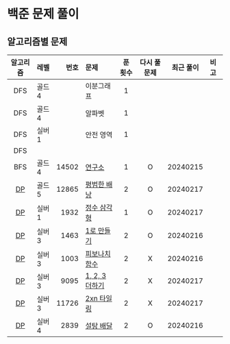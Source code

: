 # 백준 문제 풀이
## 알고리즘별 문제
|       알고리즘        | 레벨   |    번호 | 문제                                    | 푼 횟수 | 다시 풀 문제 |  최근 풀이   |  비고|
|:-----------------:|:-----|------:|:--------------------------------------|:----:|:-------:|:--------:|:---|
|        DFS        | 골드 4 |       | 이분그래프                                 |  1   |         |          |    |
|        DFS        | 골드 4 |       | 알파벳                                   |  1   |         |          |    |
|        DFS        | 실버 1 |       | 안전 영역                                 |  1   |         |          |    |
|        DFS        |      |       |                                       |      |         |          |    |
|        BFS        | 골드 4 | 14502 | [연구소](./bfs/연구소/연구소.md)               |  1   |    O    | 20240215 |    |
| [DP](./dp/DP.md)  | 골드 5 | 12865 | [평범한 배낭](./dp/평범한배낭/평범한배낭.md)         |  2   |    O    | 20240217 |    |
| [DP](./dp/DP.md)  | 실버 1 |  1932 | [정수 삼각형](./dp/정수삼각형/정수삼각형.md)         |  1   |    O    | 20240217 |    |
| [DP](./dp/DP.md)  | 실버 3 |  1463 | [1로 만들기](./dp/_1로만들기/1로만들기.md)        |  2   |    O    | 20240216 |    |
| [DP](./dp/DP.md)  | 실버 3 |  1003 | [피보나치함수](./dp/피보나치함수/피보나치함수.md)       |  2   |    X    | 20240216 |    |
| [DP](./dp/DP.md)  | 실버 3 |  9095 | [1, 2, 3 더하기](./dp/_123더하기/123더하기.md) |  2   |    X    | 20240217 |    |
| [DP](./dp/DP.md)  | 실버 3 | 11726 | [2xn 타일링](./dp/_2xn타일링/_2xn타일링.md)    |  2   |    X    | 20240217 |    |
| [DP](./dp/DP.md)  | 실버 4 |  2839 | [설탕 배달](./dp/설탕배달/설탕배달.md)            |  2   |    O    | 20240216 |    |

